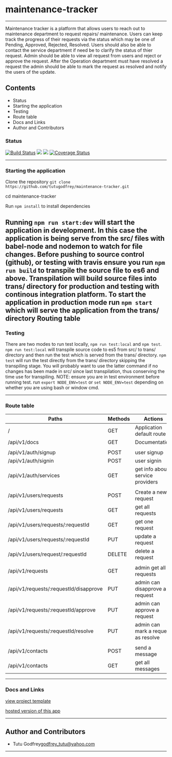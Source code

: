 # maintenance-tracker
---

Maintenance tracker is a platform that allows users to reach out to maintenance department to request repairs/ maintenance. Users can keep track the progress of their requests via the status which may be one of Pending, Approved, Rejected, Resolved. Users should also be able to contact the service department if need be to clarify the status of thier request. Admin should be able to view all request from users and reject or approve the request. After the Operation department must have resolved a request the admin should be able to mark the request as resolved and notify the users of the update.

## Contents

* Status
* Starting the application
* Testing
* Route table
* Docs and Links
* Author and Contributors

### Status

[![Build Status](https://www.travis-ci.org/tutugodfrey/maintenance-tracker.svg?branch=feature%2Fserver)](https://www.travis-ci.org/tutugodfrey/maintenance-tracker)
<a href="https://codeclimate.com/github/tutugodfrey/maintenance-tracker/maintainability"><img src="https://api.codeclimate.com/v1/badges/0f04e7782f92cbed6f5f/maintainability" /></a>
<a href="https://codeclimate.com/github/tutugodfrey/maintenance-tracker/test_coverage"><img src="https://api.codeclimate.com/v1/badges/0f04e7782f92cbed6f5f/test_coverage" /></a>
[![Coverage Status](https://coveralls.io/repos/github/tutugodfrey/maintenance-tracker/badge.svg?branch=develop)](https://coveralls.io/github/tutugodfrey/maintenance-tracker?branch=develop)

---

### Starting the application

Clone the repository `git clone https://github.com/tutugodfrey/maintenance-tracker.git`

cd maintenance-tracker

Run `npm install` to install dependencies

Running `npm run start:dev` will start the application in development. In this case the application is being serve from the src/ files with babel-node and nodemon to watch for file changes. Before pushing to source control (github), or testing with travis ensure you 
run `npm run build` to transpile the source file to es6 and above. Transpilation will build source files into trans/ directory for production and testing with continous integration platform.
To start the application in production mode run `npm start` which will serve the application from the trans/ directory
Routing table
---

### Testing

There are two modes to run test locally, `npm run test:local` and `npm test`. `npm run test:local` will transpile source code to es5 from src/ to trans/ directory and then run the test which is served from the trans/ directory. `npm test` will run the test directly from the trans/ directory skipping the transpiling stage. You will probably want to use the latter command if no changes has been made in src/ since last transpilation, thus conserving the time use for transpiling.
NOTE: ensure you are in test environment before running test. run `export NODE_ENV=test` or `set NODE_ENV=test` depending on whether you are using bash or window cmd.

---

### Route table

|                    Paths                     |          Methods          |                                     Actions                              |
| -------------------------------------------- | ------------------------- | ------------------------------------------------------------------------ |
| /                                            |  GET                      |  Application default route                                               |
| /api/v1/docs                                 |  GET                      |  Documentation                                                           |
|                                              |                           |                                                                          |
| /api/v1/auth/signup                          |  POST                     |  user signup                                                             |
| /api/v1/auth/signin                          |  POST                     |  user signin                                                             |
| /api/v1/auth/services                        |  GET                      |  get info about service providers                                        |
|                                              |                           |                                                                          |
| /api/v1/users/requests                       |  POST                     |  Create a new request                                                    |
| /api/v1/users/requests                       |  GET                      |  get all requests                                                        |
| /api/v1/users/requests/:requestId            |  GET                      |  get one request                                                         |
| /api/v1/users/requests/:requestId            |  PUT                      |  update a request                                                        |
| /api/v1/users/request/:requestId             |  DELETE                   |  delete a request                                                        |
|                                              |                           |                                                                          |
| /api/v1/requests                             |  GET                      |  admin get all requests                                                  |
| /api/v1/requests/:requestId/disapprove       |  PUT                      |  admin can disapprove a request                                          |
| /api/v1/requests/:requestId/approve          |  PUT                      |  admin can approve a request                                             |
| /api/v1/requests/:requestId/resolve          |  PUT                      |  admin can mark a request as resolve                                     |
|                                              |                           |                                                                          |
| /api/v1/contacts                             |  POST                     |  send a message                                                          |
| /api/v1/contacts                             |  GET                      |  get all messages                                                        | 

---

### Docs and Links

[view project template](https://tutugodfrey.github.io/maintenance-tracker/)

[hosted version of this app](https://mtrackers.herokuapp.com/)

---

## Author and Contributors

- Tutu Godfrey<godfrey_tutu@yahoo.com>

---